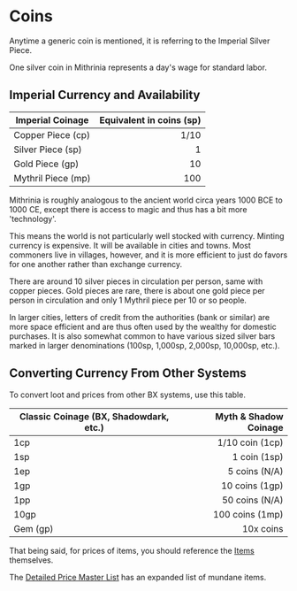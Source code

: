 # Coins

Anytime a generic coin is mentioned, it is referring to the Imperial Silver Piece.

One silver coin in Mithrinia represents a day's wage for standard labor.

## Imperial Currency and Availability

| Imperial Coinage   | Equivalent in coins (sp) |
| ------------------ | -----------------------: |
| Copper Piece (cp)  |                     1/10 |
| Silver Piece (sp)  |                        1 |
| Gold Piece (gp)    |                       10 |
| Mythril Piece (mp) |                      100 |

Mithrinia is roughly analogous to the ancient world circa years 1000 BCE to 1000 CE, except there is access to magic and thus has a bit more 'technology'.

This means the world is not particularly well stocked with currency. Minting currency is expensive. It will be available in cities and towns. Most commoners live in villages, however, and it is more efficient to just do favors for one another rather than exchange currency.

There are around 10 silver pieces in circulation per person, same with copper pieces. Gold pieces are rare, there is about one gold piece per person in circulation and only 1 Mythril piece per 10 or so people.

In larger cities, letters of credit from the authorities (bank or similar) are more space efficient and are thus often used by the wealthy for domestic purchases. It is also somewhat common to have various sized silver bars marked in larger denominations (100sp, 1,000sp, 2,000sp, 10,000sp, etc.).

## Converting Currency From Other Systems

To convert loot and prices from other BX systems, use this table.

| Classic Coinage (BX, Shadowdark, etc.) | Myth & Shadow Coinage |
| -------------------------------------- | --------------------: |
| 1cp                                    |       1/10 coin (1cp) |
| 1sp                                    |          1 coin (1sp) |
| 1ep                                    |         5 coins (N/A) |
| 1gp                                    |        10 coins (1gp) |
| 1pp                                    |        50 coins (N/A) |
| 10gp                                   |       100 coins (1mp) |
| Gem (gp)                               |             10x coins |

That being said, for prices of items, you should reference the [Items](../../Items%20and%20Gear/Items.md) themselves.

The [Detailed Price Master List](Detailed%20Price%20Master%20List.md) has an expanded list of mundane items.
